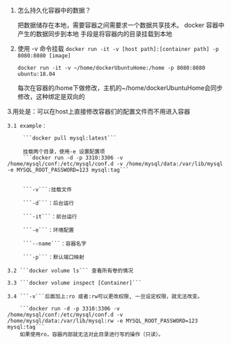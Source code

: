 1. 怎么持久化容器中的数据？

    把数据储存在本地，需要容器之间需要求一个数据共享技术。
    docker 容器中产生的数据同步到本地
    手段是将容器内的目录挂载到本地
    
2. 使用 -v 命令挂载
    ```docker run -it -v [host path]:[container path] -p 8080:8080 [image]```
    
    ```docker run -it -v ~/home/dockerUbuntuHome:/home -p 8080:8080 ubuntu:18.04```
    
    每次在容器的/home下做修改，主机的~/home/dockerUbuntuHome会同步修改，这种绑定是双向的

3.用处是：可以在host上直接修改容器们的配置文件而不用进入容器

    3.1 example：
    
         ```docker pull mysql:latest```
         
         挂载两个目录，使用-e 设置配置项
         ```docker run -d -p 3310:3306 -v /home/mysql/conf:/etc/mysql/conf.d -v /home/mysql/data:/var/lib/mysql -e MYSQL_ROOT_PASSWORD=123 mysql:tag```
         
         
         ```-v```:挂载文件
         
         ```-d```：后台运行
         
         ```-it```：前台运行
         
         ```-e```：环境配置
         
         ```--name```：容器名字
         
         ```-p```：默认端口映射
         
    3.2 ```docker volume ls``` 查看所有卷的情况
    
    3.3 ```docker volume inspect [Container]```
    
    3.4 ```-v```后面加上:ro 或者:rw可以更改权限, 一旦设定权限，就无法改变。
    
        ```docker run -d -p 3310:3306 -v /home/mysql/conf:/etc/mysql/conf.d -v /home/mysql/data:/var/lib/mysql:rw -e MYSQL_ROOT_PASSWORD=123 mysql:tag```
        如果使用ro，容器内部就无法对此目录进行写的操作（只读）。 
